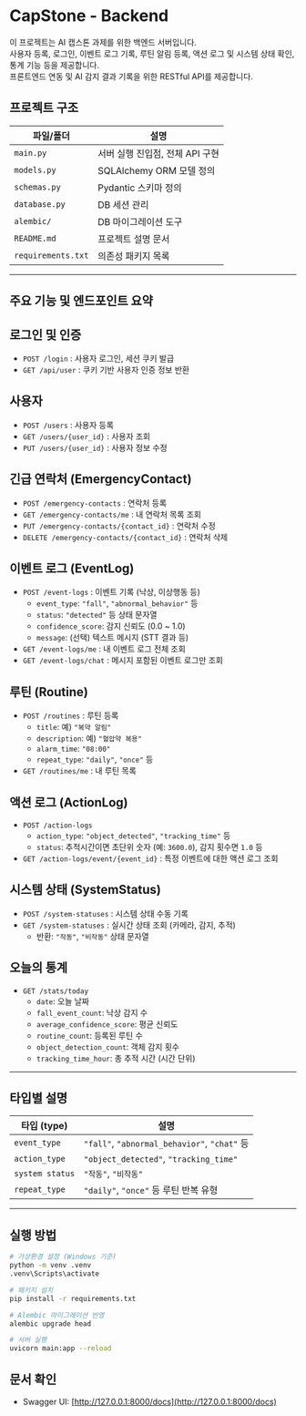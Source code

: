 # CapStone - Backend

이 프로젝트는 AI 캡스톤 과제를 위한 백엔드 서버입니다.  
사용자 등록, 로그인, 이벤트 로그 기록, 루틴 알림 등록, 액션 로그 및 시스템 상태 확인, 통계 기능 등을 제공합니다.  
프론트엔드 연동 및 AI 감지 결과 기록을 위한 RESTful API를 제공합니다.

## 프로젝트 구조

| 파일/폴더              | 설명 |
|------------------------|------|
| `main.py`              | 서버 실행 진입점, 전체 API 구현 |
| `models.py`            | SQLAlchemy ORM 모델 정의 |
| `schemas.py`           | Pydantic 스키마 정의 |
| `database.py`          | DB 세션 관리 |
| `alembic/`             | DB 마이그레이션 도구 |
| `README.md`            | 프로젝트 설명 문서 |
| `requirements.txt`     | 의존성 패키지 목록 |

-----------------------------------------------------------------

## 주요 기능 및 엔드포인트 요약

## 로그인 및 인증

- `POST /login` : 사용자 로그인, 세션 쿠키 발급
- `GET /api/user` : 쿠키 기반 사용자 인증 정보 반환

## 사용자

- `POST /users` : 사용자 등록
- `GET /users/{user_id}` : 사용자 조회
- `PUT /users/{user_id}` : 사용자 정보 수정

## 긴급 연락처 (EmergencyContact)

- `POST /emergency-contacts` : 연락처 등록
- `GET /emergency-contacts/me` : 내 연락처 목록 조회
- `PUT /emergency-contacts/{contact_id}` : 연락처 수정
- `DELETE /emergency-contacts/{contact_id}` : 연락처 삭제

## 이벤트 로그 (EventLog)

- `POST /event-logs` : 이벤트 기록 (낙상, 이상행동 등)
  - `event_type`: `"fall"`, `"abnormal_behavior"` 등
  - `status`: `"detected"` 등 상태 문자열
  - `confidence_score`: 감지 신뢰도 (0.0 ~ 1.0)
  - `message`: (선택) 텍스트 메시지 (STT 결과 등)
- `GET /event-logs/me` : 내 이벤트 로그 전체 조회
- `GET /event-logs/chat` : 메시지 포함된 이벤트 로그만 조회

## 루틴 (Routine)

- `POST /routines` : 루틴 등록
  - `title`: 예) `"복약 알림"`
  - `description`: 예) `"혈압약 복용"`
  - `alarm_time`: `"08:00"`
  - `repeat_type`: `"daily"`, `"once"` 등
- `GET /routines/me` : 내 루틴 목록

## 액션 로그 (ActionLog)

- `POST /action-logs`
  - `action_type`: `"object_detected"`, `"tracking_time"` 등
  - `status`: 추적시간이면 초단위 숫자 (예: `3600.0`), 감지 횟수면 `1.0` 등
- `GET /action-logs/event/{event_id}` : 특정 이벤트에 대한 액션 로그 조회

## 시스템 상태 (SystemStatus)

- `POST /system-statuses` : 시스템 상태 수동 기록
- `GET /system-statuses` : 실시간 상태 조회 (카메라, 감지, 추적)
  - 반환: `"작동"`, `"비작동"` 상태 문자열

## 오늘의 통계

- `GET /stats/today`
  - `date`: 오늘 날짜
  - `fall_event_count`: 낙상 감지 수
  - `average_confidence_score`: 평균 신뢰도
  - `routine_count`: 등록된 루틴 수
  - `object_detection_count`: 객체 감지 횟수
  - `tracking_time_hour`: 총 추적 시간 (시간 단위)

-----------------------------------------------------------------

## 타입별 설명

| 타입 (type)         | 설명 |
|---------------------|------|
| `event_type`        | `"fall"`, `"abnormal_behavior"`, `"chat"` 등 |
| `action_type`       | `"object_detected"`, `"tracking_time"` |
| `system status`     | `"작동"`, `"비작동"` |
| `repeat_type`       | `"daily"`, `"once"` 등 루틴 반복 유형 |

-----------------------------------------------------------------

## 실행 방법

```bash
# 가상환경 설정 (Windows 기준)
python -m venv .venv
.venv\Scripts\activate

# 패키지 설치
pip install -r requirements.txt

# Alembic 마이그레이션 반영
alembic upgrade head

# 서버 실행
uvicorn main:app --reload
```

## 문서 확인

- Swagger UI: [http://127.0.0.1:8000/docs](http://127.0.0.1:8000/docs)